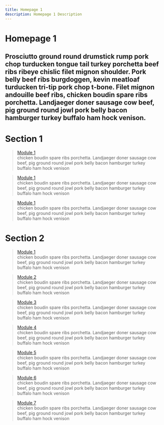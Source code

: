 ```yaml
---
title: Homepage 1
description: Homepage 1 Description
---
```


# Homepage 1

## Prosciutto ground round drumstick rump pork chop turducken tongue tail turkey porchetta beef ribs ribeye chislic filet mignon shoulder. Pork belly beef ribs burgdoggen, kevin meatloaf turducken tri-tip pork chop t-bone. Filet mignon andouille beef ribs, chicken boudin spare ribs porchetta. Landjaeger doner sausage cow beef, pig ground round jowl pork belly bacon hamburger turkey buffalo ham hock venison.

# Section 1

> [Module 1](/module1/home)  
> chicken boudin spare ribs porchetta. Landjaeger doner sausage cow beef, pig ground round jowl pork belly bacon hamburger turkey buffalo ham hock venison

> [Module 1](/module1/home)  
> chicken boudin spare ribs porchetta. Landjaeger doner sausage cow beef, pig ground round jowl pork belly bacon hamburger turkey buffalo ham hock venison

> [Module 1](/module1/home)  
> chicken boudin spare ribs porchetta. Landjaeger doner sausage cow beef, pig ground round jowl pork belly bacon hamburger turkey buffalo ham hock venison

# Section 2

<section id="section-id" class="section-class">
  
  > [Module 1](/module1/home)  
  > chicken boudin spare ribs porchetta. Landjaeger doner sausage cow beef, pig ground round jowl pork belly bacon hamburger turkey buffalo ham hock venison

  > [Module 2](/module1/home)  
  > chicken boudin spare ribs porchetta. Landjaeger doner sausage cow beef, pig ground round jowl pork belly bacon hamburger turkey buffalo ham hock venison

  > [Module 3](/module1/home)  
  > chicken boudin spare ribs porchetta. Landjaeger doner sausage cow beef, pig ground round jowl pork belly bacon hamburger turkey buffalo ham hock venison
  
   > [Module 4](/module1/home)  
  > chicken boudin spare ribs porchetta. Landjaeger doner sausage cow beef, pig ground round jowl pork belly bacon hamburger turkey buffalo ham hock venison
  
   > [Module 5](/module1/home)  
  > chicken boudin spare ribs porchetta. Landjaeger doner sausage cow beef, pig ground round jowl pork belly bacon hamburger turkey buffalo ham hock venison
  
   > [Module 6](/module1/home)  
  > chicken boudin spare ribs porchetta. Landjaeger doner sausage cow beef, pig ground round jowl pork belly bacon hamburger turkey buffalo ham hock venison
  
   > [Module 7](/module1/home)  
  > chicken boudin spare ribs porchetta. Landjaeger doner sausage cow beef, pig ground round jowl pork belly bacon hamburger turkey buffalo ham hock venison

</section>
